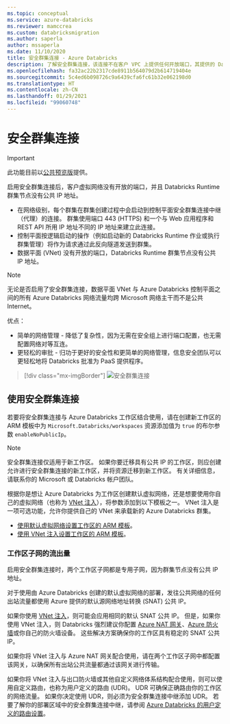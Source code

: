 ```yaml
---
ms.topic: conceptual
ms.service: azure-databricks
ms.reviewer: mamccrea
ms.custom: databricksmigration
ms.author: saperla
author: mssaperla
ms.date: 11/10/2020
title: 安全群集连接 - Azure Databricks
description: 了解安全群集连接，该连接不在客户 VPC 上提供任何开放端口，其提供的 Databricks Runtime 工作器没有公共 IP 地址。
ms.openlocfilehash: fa32ac22b2317cde8911b564079d2b614719404e
ms.sourcegitcommit: 5c4ed6b098726c9a6439cfa6fc61b32e062198d0
ms.translationtype: HT
ms.contentlocale: zh-CN
ms.lasthandoff: 01/29/2021
ms.locfileid: "99060748"
---
```

# <a name="secure-cluster-connectivity"></a>安全群集连接

> [!IMPORTANT]
>
> 此功能目前以[公共预览版](../release-notes/release-types.md)提供。

启用安全群集连接后，客户虚拟网络没有开放的端口，并且 Databricks Runtime 群集节点没有公共 IP 地址。

* 在网络级别，每个群集在群集创建过程中会启动到控制平面安全群集连接中继（代理）的连接。 群集使用端口 443 (HTTPS) 和一个与 Web 应用程序和 REST API 所用 IP 地址不同的 IP 地址来建立此连接。
* 控制平面按逻辑启动的操作（例如启动新的 Databricks Runtime 作业或执行群集管理）将作为请求通过此反向隧道发送到群集。
* 数据平面 (VNet) 没有开放的端口，Databricks Runtime 群集节点没有公共 IP 地址。

> [!NOTE]
>
> 无论是否启用了安全群集连接，数据平面 VNet 与 Azure Databricks 控制平面之间的所有 Azure Databricks 网络流量均跨 Microsoft 网络主干而不是公共 Internet。

优点：

* 简单的网络管理 - 降低了复杂性，因为无需在安全组上进行端口配置，也无需配置网络对等互连。
* 更轻松的审批 - 归功于更好的安全性和更简单的网络管理，信息安全团队可以更轻松地将 Databricks 批准为 PaaS 提供程序。

> [!div class="mx-imgBorder"]
> ![安全群集连接](../_static/images/security/secure-cluster-connectivity-azure.png)

## <a name="using-secure-cluster-connectivity"></a>使用安全群集连接

若要将安全群集连接与 Azure Databricks 工作区结合使用，请在创建新工作区的 ARM 模板中为 ``Microsoft.Databricks/workspaces`` 资源添加值为 ``true`` 的布尔参数 ``enableNoPublicIp``。

> [!NOTE]
>
> 安全群集连接仅适用于新工作区。 如果你要迁移具有公共 IP 的工作区，则应创建允许进行安全群集连接的新工作区，并将资源迁移到新工作区。 有关详细信息，请联系你的 Microsoft 或 Databricks 帐户团队。

根据你是想让 Azure Databricks 为工作区创建默认虚拟网络，还是想要使用你自己的虚拟网络（也称为 [VNet 注入](../administration-guide/cloud-configurations/azure/vnet-inject.md)），将参数添加到以下模板之一。 VNet 注入是一项可选功能，允许你提供自己的 VNet 来承载新的 Azure Databricks 群集。

* [使用默认虚拟网络设置工作区的 ARM 模板](https://docs.microsoft.com/azure/databricks/scenarios/quickstart-create-databricks-workspace-resource-manager-template)。
* [使用 VNet 注入设置工作区的 ARM 模板](../administration-guide/cloud-configurations/azure/vnet-inject.md#advanced-configuration-using-azure-resource-manager-templates)。

### <a name="egress-from-workspace-subnets"></a>工作区子网的流出量

启用安全群集连接时，两个工作区子网都是专用子网，因为群集节点没有公共 IP 地址。

对于使用由 Azure Databricks 创建的默认虚拟网络的部署，发往公共网络的任何出站流量都使用 Azure 提供的默认源网络地址转换 (SNAT) 公共 IP。

如果你使用 [VNet 注入](../administration-guide/cloud-configurations/azure/vnet-inject.md)，则可能会应用相同的默认 SNAT 公共 IP。 但是，如果你使用 VNet 注入，则 Databricks 强烈建议你配置 [Azure NAT 网关](https://docs.microsoft.com/azure/virtual-network/nat-overview)、[Azure 防火墙](https://docs.microsoft.com/azure/firewall/overview)或你自己的防火墙设备。 这些解决方案确保你的工作区具有稳定的 SNAT 公共 IP。

如果你将 VNet 注入与 Azure NAT 网关配合使用，请在两个工作区子网中都配置该网关，以确保所有出站公共流量都通过该网关进行传输。

如果你将 VNet 注入与出口防火墙或其他自定义网络体系结构配合使用，则可以使用自定义路由，也称为用户定义的路由 (UDR)。 UDR 可确保正确路由你的工作区的网络流量。 如果你决定使用 UDR，则必须为安全群集连接中继添加 UDR。 若要了解你的部署区域中的安全群集连接中继，请参阅 [Azure Databricks 的用户定义的路由设置](../administration-guide/cloud-configurations/azure/udr.md)。